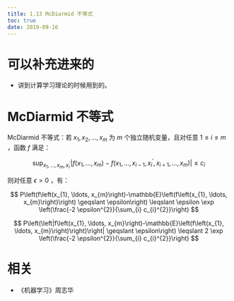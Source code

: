 ```yaml
---
title: 1.13 McDiarmid 不等式
toc: true
date: 2019-09-16
---
```

# 可以补充进来的

- 讲到计算学习理论的时候用到的。

# McDiarmid 不等式


McDiarmid 不等式：若 $x_{1}, x_{2}, \ldots, x_{m}$ 为 $m$ 个独立随机变量，且对任意 $1 \leqslant i \leqslant m$ ，函数 $f$ 满足：

$$
\sup _{x_{1}, \ldots, x_{m}, x_{i}^{\prime}}\left|f\left(x_{1}, \ldots, x_{m}\right)-f\left(x_{1}, \ldots, x_{i-1}, x_{i}^{\prime}, x_{i+1}, \ldots, x_{m}\right)\right| \leqslant c_{i}
$$


则对任意 $\epsilon>0$ ，有：


$$
P\left(f\left(x_{1}, \ldots, x_{m}\right)-\mathbb{E}\left(f\left(x_{1}, \ldots, x_{m}\right)\right) \geqslant \epsilon\right) \leqslant \epsilon \exp \left(\frac{-2 \epsilon^{2}}{\sum_{i} c_{i}^{2}}\right)
$$

$$
P\left(\left|f\left(x_{1}, \ldots, x_{m}\right)-\mathbb{E}\left(f\left(x_{1}, \ldots, x_{m}\right)\right)\right| \geqslant \epsilon\right) \leqslant 2 \exp \left(\frac{-2 \epsilon^{2}}{\sum_{i} c_{i}^{2}}\right)
$$


# 相关

- 《机器学习》周志华
